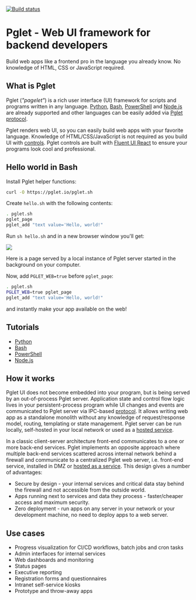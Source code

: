 [![Build status](https://ci.appveyor.com/api/projects/status/1y807vxsh8s6ia2k/branch/master?svg=true)](https://ci.appveyor.com/project/pglet/pglet/branch/master)

# Pglet - Web UI framework for backend developers

Build web apps like a frontend pro in the language you already know. No knowledge of HTML, CSS or JavaScript required.

## What is Pglet

Pglet (*"pagelet"*) is a rich user interface (UI) framework for scripts and programs written in any language. [Python](https://pglet.io/docs/tutorials/python), [Bash](https://pglet.io/docs/tutorials/bash), [PowerShell](https://pglet.io/docs/tutorials/powershell) and [Node.js](https://pglet.io/docs/tutorials/node) are already supported and other languages can be easily added via [Pglet protocol](https://pglet.io/docs/reference/protocol).

Pglet renders web UI, so you can easily build web apps with your favorite language. Knowledge of HTML/CSS/JavaScript is not required as you build UI with [controls](https://pglet.io/docs/reference/controls). Pglet controls are built with [Fluent UI React](https://developer.microsoft.com/en-us/fluentui#/controls/web) to ensure your programs look cool and professional.

## Hello world in Bash

Install Pglet helper functions:

```bash
curl -O https://pglet.io/pglet.sh
```

Create `hello.sh` with the following contents:

```bash
. pglet.sh
pglet_page
pglet_add "text value='Hello, world!"
```

Run `sh hello.sh` and in a new browser window you'll get:

<img src="https://pglet.io/img/docs/quickstart-hello-world.png">

Here is a page served by a local instance of Pglet server started in the background on your computer.

Now, add `PGLET_WEB=true` before `pglet_page`:

```bash
. pglet.sh
PGLET_WEB=true pglet_page
pglet_add "text value='Hello, world!"
```

and instantly make your app available on the web!

## Tutorials

* [Python](https://pglet.io/docs/tutorials/python)
* [Bash](https://pglet.io/docs/tutorials/bash)
* [PowerShell](https://pglet.io/docs/tutorials/powershell)
* [Node.js](https://pglet.io/docs/tutorials/node)

## How it works

Pglet UI does not become embedded into your program, but is being served by an out-of-process Pglet server. Application state and control flow logic lives in your persistent-process program while UI changes and events are communicated to Pglet server via IPC-based [protocol](https://pglet.io/docs/reference/protocol). It allows writing web app as a standalone monolith without any knowledge of request/response model, routing, templating or state management. Pglet server can be run locally, self-hosted in your local network or used as a [hosted service](https://pglet.io/docs/pglet-service).

In a classic client-server architecture front-end communicates to a one or more back-end services. Pglet implements an opposite approach where multiple back-end services scattered across internal network behind a firewall and communicate to a centralized Pglet web server, i.e. front-end service, installed in DMZ or [hosted as a service](https://pglet.io/docs/pglet-service). This design gives a number of advantages:

* Secure by design - your internal services and critical data stay behind the firewall and not accessible from the outside world.
* Apps running next to services and data they process - faster/cheaper access and maximum security.
* Zero deployment - run apps on any server in your network or your development machine, no need to deploy apps to a web server.

## Use cases

* Progress visualization for CI/CD workflows, batch jobs and cron tasks 
* Admin interfaces for internal services
* Web dashboards and monitoring
* Status pages
* Executive reporting
* Registration forms and questionnaires
* Intranet self-service kiosks
* Prototype and throw-away apps